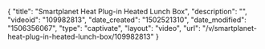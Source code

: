 {
    "title": "Smartplanet Heat Plug-in Heated Lunch Box",
    "description": "",
    "videoid": "109982813",
    "date_created": "1502521310",
    "date_modified": "1506356067",
    "type": "captivate",
    "layout": "video",
    "url": "\/v\/smartplanet-heat-plug-in-heated-lunch-box\/109982813"
}